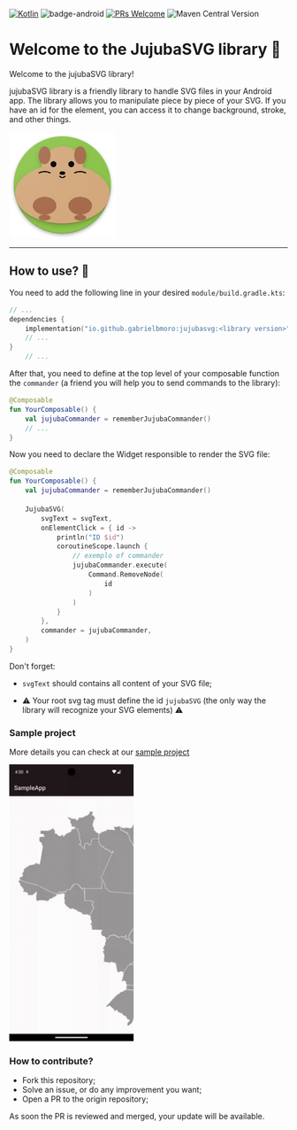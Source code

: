 [![Kotlin](https://img.shields.io/badge/kotlin-1.9.23-blue.svg?logo=kotlin)](http://kotlinlang.org)
![badge-android](http://img.shields.io/badge/platform-android-6EDB8D.svg?style=flat)
[![PRs Welcome](https://img.shields.io/badge/PRs-welcome-brightgreen.svg)](https://github.com/gabrielbmoro/MovieDB-Android/issues)
![Maven Central Version](https://img.shields.io/maven-central/v/io.github.gabrielbmoro/jujubasvg)

# Welcome to the JujubaSVG library 👋

Welcome to the jujubaSVG library!

jujubaSVG library is a friendly library to handle SVG files in your Android app. The library allows you to manipulate piece by piece of your SVG. If you have an id for the element, you can access it to change background, stroke, and other things.

<img src="img/jujube_icon.png" />

---


## How to use? 🤔

You need to add the following line in your desired `module/build.gradle.kts`:

```kotlin
// ...
dependencies {
    implementation("io.github.gabrielbmoro:jujubasvg:<library version>")
    // ...
}
    // ...
```

After that, you need to define at the top level of your composable function the 
`commander` (a friend you will help you to send commands to the library):

```kotlin
@Composable
fun YourComposable() {
    val jujubaCommander = rememberJujubaCommander()
    // ...
}
```

Now you need to declare the Widget responsible to render the SVG file:

```kotlin
@Composable
fun YourComposable() {
    val jujubaCommander = rememberJujubaCommander()

    JujubaSVG(
        svgText = svgText,
        onElementClick = { id ->
            println("ID $id")
            coroutineScope.launch {
                // exemplo of commander
                jujubaCommander.execute(
                    Command.RemoveNode(
                        id
                    )
                )
            }
        },
        commander = jujubaCommander,
    )
}
```

Don't forget:

- `svgText` should contains all content of your SVG file;

- ⚠️ Your root svg tag must define the id `jujubaSVG` (the only way the library will recognize your SVG elements) ⚠️

### Sample project

More details you can check at our [sample project](sampleApp)

<img src="img/teaser.gif" height="500" />

### How to contribute?

- Fork this repository;
- Solve an issue, or do any improvement you want;
- Open a PR to the origin repository;

As soon the PR is reviewed and merged, your update will be available.